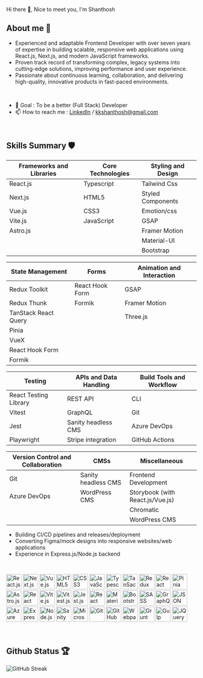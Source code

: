 Hi there 👋, Nice to meet you, I'm Shanthosh

## About me 🤠
- Experienced and adaptable Frontend Developer with over seven years of expertise in building scalable, responsive web applications using React.js, Next.js, and modern JavaScript frameworks. 
- Proven track record of transforming complex, legacy systems into cutting-edge solutions, improving performance and user experience. 
- Passionate about continuous learning, collaboration, and delivering high-quality, innovative products in fast-paced environments.

<br>

- 🎯 Goal : To be a better (Full Stack) Developer
- 📫 How to reach me : [LinkedIn](https://www.linkedin.com/in/shanthoshk/) / [kkshanthosh@gmail.com](mailto:kkshanthosh@gmail.com)

<br>

## Skills Summary 🛡


| Frameworks and Libraries | Core Technologies | Styling and Design |
| --- | --- | --- |
| React.js | Typescript | Tailwind Css |
| Next.js | HTML5 | Styled Components |
| Vue.js | CSS3 | Emotion/css |
| Vite.js | JavaScript | GSAP |
| Astro.js |  | Framer Motion |
|  |  | Material-UI |
|  |  | Bootstrap |

| State Management | Forms | Animation and Interaction |
| --- | --- | --- |
| Redux Toolkit | React Hook Form | GSAP |
| Redux Thunk | Formik | Framer Motion |
| TanStack React Query | | Three.js |
| Pinia |  |  |
| VueX |  |  |
| React Hook Form |  |  |
| Formik |  |  |

| Testing | APIs and Data Handling | Build Tools and Workflow |
| --- | --- | --- |
| React Testing Library | REST API | CLI |
| Vitest | GraphQL | Git |
| Jest | Sanity headless CMS | Azure DevOps |
| Playwright | Stripe integration | GitHub Actions |

| Version Control and Collaboration | CMSs | Miscellaneous |
| --- | --- | --- |
| Git | Sanity headless CMS | Frontend Development |
| Azure DevOps | WordPress CMS | Storybook (with React.js/Vue.js) |
|  |  | Chromatic |
|  |  | WordPress CMS |

- Building CI/CD pipelines and releases/deployment
- Converting Figma/mock designs into responsive websites/web applications
- Experience in Express.js/Node.js backend

<br>

<p align="left">
<img src="https://cdn.jsdelivr.net/gh/devicons/devicon@latest/icons/react/react-original-wordmark.svg" width="40" height="40" alt="React.js" />
<img src="https://cdn.jsdelivr.net/gh/devicons/devicon@latest/icons/nextjs/nextjs-original-wordmark.svg" width="40" height="40" alt="Next.js" />
<img src="https://cdn.jsdelivr.net/gh/devicons/devicon@latest/icons/vuejs/vuejs-original-wordmark.svg" width="40" height="40" alt="Vue.js" />
<img src="https://cdn.jsdelivr.net/gh/devicons/devicon@latest/icons/html5/html5-original-wordmark.svg" width="40" height="40" alt="HTML5" />
<img src="https://cdn.jsdelivr.net/gh/devicons/devicon@latest/icons/css3/css3-original-wordmark.svg" width="40" height="40" alt="CSS3" />
<img src="https://cdn.jsdelivr.net/gh/devicons/devicon@latest/icons/javascript/javascript-original.svg" width="40" height="40" alt="JavaScript" />
<img src="https://cdn.jsdelivr.net/gh/devicons/devicon@latest/icons/typescript/typescript-original.svg" width="40" height="40" alt="Typescript" />
<img src="https://avatars.githubusercontent.com/u/72518640?s=200&v=4" width="40" height="40" alt="TanSack React Query" />
<img src="https://cdn.jsdelivr.net/gh/devicons/devicon@latest/icons/redux/redux-original.svg" width="40" height="40" alt="Redux" />
<img src="https://cdn.jsdelivr.net/gh/devicons/devicon@latest/icons/reactrouter/reactrouter-original-wordmark.svg" width="40" height="40" alt="React Router" />
<img src="https://upload.wikimedia.org/wikipedia/commons/1/1c/Pinialogo.svg" width="40" height="40" alt="Pinia" />
<img src="https://cdn.jsdelivr.net/gh/devicons/devicon@latest/icons/astro/astro-original.svg" width="40" height="40" alt="Astro.js" />
<img src="https://testing-library.com/img/octopus-64x64.png" width="40" height="40" alt="React Testing Library" />
<img src="https://cdn.jsdelivr.net/gh/devicons/devicon@latest/icons/vitejs/vitejs-original.svg" width="40" height="40" alt="Vite.js" />
<img src="https://cdn.jsdelivr.net/gh/devicons/devicon@latest/icons/vitest/vitest-original.svg" width="40" height="40" alt="Vitest.js" />
<img src="https://cdn.jsdelivr.net/gh/devicons/devicon@latest/icons/jest/jest-plain.svg" width="40" height="40" alt="Jest.js" />
<img src="https://react-hook-form.com/images/logo/react-hook-form-logo-only-grey.svg" width="40" height="40" alt="React Hook Form" />
<img src="https://cdn.jsdelivr.net/gh/devicons/devicon@latest/icons/materialui/materialui-original.svg" width="40" height="40" alt="Material-UI" />
<img src="https://cdn.jsdelivr.net/gh/devicons/devicon@latest/icons/bootstrap/bootstrap-original-wordmark.svg" width="40" height="40" alt="Bootstrap" />
<img src="https://cdn.jsdelivr.net/gh/devicons/devicon@latest/icons/sass/sass-original.svg" width="40" height="40" alt="SASS" />
<img src="https://cdn.jsdelivr.net/gh/devicons/devicon@latest/icons/graphql/graphql-plain-wordmark.svg" width="40" height="40" alt="GraphQL" />
<img src="https://cdn.jsdelivr.net/gh/devicons/devicon@latest/icons/json/json-original.svg" width="40" height="40" alt="JSON" />
<img src="https://cdn.jsdelivr.net/gh/devicons/devicon@latest/icons/azuredevops/azuredevops-original.svg" width="40" height="40" alt="Azure DevOps" />
<img src="https://cdn.jsdelivr.net/gh/devicons/devicon@latest/icons/express/express-original.svg" width="40" height="40" alt="Express.js" />
<img src="https://cdn.jsdelivr.net/gh/devicons/devicon@latest/icons/nodejs/nodejs-original-wordmark.svg" width="40" height="40" alt="Node.js" />
<img src="https://cdn.jsdelivr.net/gh/devicons/devicon@latest/icons/sanity/sanity-original.svg" width="40" height="40" alt="Sanity headless CMS" />
<img src="https://cdn.jsdelivr.net/gh/devicons/devicon@latest/icons/microsoftsqlserver/microsoftsqlserver-original-wordmark.svg" width="40" height="40" alt="Microsoft SQL Server" />
<img src="https://cdn.jsdelivr.net/gh/devicons/devicon@latest/icons/git/git-original-wordmark.svg" width="40" height="40" alt="Git" />
<img src="https://cdn.jsdelivr.net/gh/devicons/devicon@latest/icons/github/github-original-wordmark.svg" width="40" height="40" alt="GitHub" />
<img src="https://cdn.jsdelivr.net/gh/devicons/devicon@latest/icons/webpack/webpack-original-wordmark.svg" width="40" height="40" alt="Webpack" />
<img src="https://cdn.jsdelivr.net/gh/devicons/devicon@latest/icons/grunt/grunt-original-wordmark.svg" width="40" height="40" alt="Grunt" />
<img src="https://cdn.jsdelivr.net/gh/devicons/devicon@latest/icons/gulp/gulp-plain.svg" width="40" height="40" alt="Gulp" />
<img src="https://cdn.jsdelivr.net/gh/devicons/devicon@latest/icons/jquery/jquery-original-wordmark.svg" width="40" height="40" alt="JQuery" />
</p>

<br>

## Github Status 🏆
<img src="https://github-readme-streak-stats-9m8ugfa77-denvercoder1.vercel.app/?user=nzkks&theme=transparent&hide_border=true" alt="GitHub Streak" />
